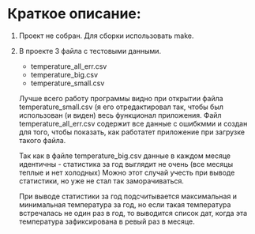 # Краткое описание:

1) Проект не собран. Для сборки использовать make.
2) В проекте 3 файла с тестовыми данными. 
    - temperature_all_err.csv
    - temperature_big.csv
    - temperature_small.csv
	
	Лучше всего работу программы видно при открытии файла temperature_small.csv (я его отредактировал так, чтобы был использован (и виден) весь функционал приложения.
Файл temperature_all_err.csv содержит все данные с ошибкмми и создан для того, чтобы показать, как работатет приложение при загрузке такого файла.

    Так как в файле temperature_big.csv данные в каждом месяце идентичны - статистика за год выглядит не очень (все месяцы теплые и нет холодных) Можно этот случай учесть при выводе статистики, но уже не стал так заморачиваться.

    При выводе статистики за год подсчитывается максимальная и минимальная температура за год, но если такая температура встречалась не один раз в год, то выводится список дат, когда эта температура зафиксирована в ревый раз в месяце.
